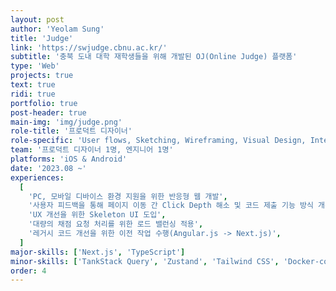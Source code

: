 ```yaml
---
layout: post
author: 'Yeolam Sung'
title: 'Judge'
link: 'https://swjudge.cbnu.ac.kr/'
subtitle: '충북 도내 대학 재학생들을 위해 개발된 OJ(Online Judge) 플랫폼'
type: 'Web'
projects: true
text: true
ridi: true
portfolio: true
post-header: true
main-img: 'img/judge.png'
role-title: '프로덕트 디자이너'
role-specific: 'User flows, Sketching, Wireframing, Visual Design, Interaction, Prototyping'
team: '프로덕트 디자이너 1명, 엔지니어 1명'
platforms: 'iOS & Android'
date: '2023.08 ~'
experiences:
  [
    'PC, 모바일 디바이스 환경 지원을 위한 반응형 웹 개발',
    '사용자 피드백을 통해 페이지 이동 간 Click Depth 해소 및 코드 제출 기능 방식 개선',
    'UX 개선을 위한 Skeleton UI 도입',
    '대량의 채점 요청 처리를 위한 로드 밸런싱 적용',
    '레거시 코드 개선을 위한 이전 작업 수행(Angular.js -> Next.js)',
  ]
major-skills: ['Next.js', 'TypeScript']
minor-skills: ['TankStack Query', 'Zustand', 'Tailwind CSS', 'Docker-compose']
order: 4
---
```


